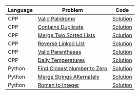 | Language | Problem                                                                                   | Code                                                                                                       |
| -------- | ----------------------------------------------------------------------------------------- | ---------------------------------------------------------------------------------------------------------- |
| CPP      | [Valid Palidrome](https://leetcode.com/problems/valid-palindrome/)                        | [Solution](https://github.com/ulascan54/coding-challenge/blob/main/letcode/valid-palindrome.cpp)           |
| CPP      | [Contains Duplicate](https://leetcode.com/problems/contains-duplicate/)                   | [Solution](https://github.com/ulascan54/coding-challenge/blob/main/letcode/contains-duplicate.cpp)         |
| CPP      | [Merge Two Sorted Lists](https://leetcode.com/problems/merge-two-sorted-lists/)           | [Solution](https://github.com/ulascan54/coding-challenge/blob/main/letcode/merge-two-sorted-lists.cpp)     |
| CPP      | [Reverse Linked List](https://leetcode.com/problems/reverse-linked-list/)                 | [Solution](https://github.com/ulascan54/coding-challenge/blob/main/letcode/reverse-linked-list.cpp)        |
| CPP      | [Valid Parentheses](https://leetcode.com/problems/valid-parentheses/)                     | [Solution](https://github.com/ulascan54/coding-challenge/blob/main/letcode/valid-parentheses.cpp)          |
| CPP      | [Daily Temperatures](https://leetcode.com/problems/daily-temperatures/)                   | [Solution](https://github.com/ulascan54/coding-challenge/blob/main/letcode/daily-temperatures.cpp)         |
| Python   | [Find Closest Number to Zero](https://leetcode.com/problems/find-closest-number-to-zero/) | [Solution](https://github.com/ulascan54/coding-challenge/blob/main/letcode/find-closest-number-to-zero.py) |
| Python   | [Merge Strings Alternately](https://leetcode.com/problems/merge-strings-alternately/)     | [Solution](https://github.com/ulascan54/coding-challenge/blob/main/letcode/merge-strings-alternately.py)   |
| Python   | [Roman to Integer](https://leetcode.com/problems/roman-to-integer/)                       | [Solution](https://github.com/ulascan54/coding-challenge/blob/main/letcode/roman-to-integer.py)            |
